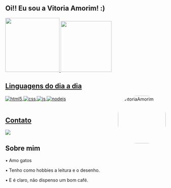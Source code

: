 ## Oi!! Eu sou a Vitoria Amorim! :)

<div>
<a href="https://github.com/VitoriaAmorim">
<img height="170em" src="https://github-readme-stats.vercel.app/api?username=VitoriaAmorim&show_icons=true&theme=dark&include_all_commits=true&count_private=true"/>
<img height="160em" src="https://github-readme-stats.vercel.app/api/top-langs/?username=VitoriaAmorim&layout=compact&langs_count=7&theme=dark"/>
</div>
  
  
## Linguagens do dia a dia

<div style="display: inline_block">
  <img align="center" alt="html5" src="https://img.shields.io/badge/HTML5-E34F26?style=for-the-badge&logo=html5&logoColor=white" />
  <img align="center" alt="css" src="https://img.shields.io/badge/CSS-1572B6?style=for-the-badge&logo=css3&logoColor=white" />
  <img align="center" alt="js" src="https://img.shields.io/badge/JavaScript-F7DF1E?style=for-the-badge&logo=javascript&logoColor=black" />
  <img align="center" alt="nodejs" src="https://img.shields.io/badge/Python-306998?style=for-the-badge&logo=Python&logoColor=white" />
  <img align="right" alt="VitoriaAmorim" height="150" style="border-radius:60px;" src="https://cdn.discordapp.com/attachments/1100601761779159154/1122718799058194534/WhatsApp_Image_2023-06-25_at_23.27.03.jpeg">
</div>
<br/>

## Contato
  <a href="https://www.linkedin.com/in/vit%C3%B3ria-amorim-5911bb239" target="_blank"><img src="https://img.shields.io/badge/-LinkedIn-%230077B5?style=for-the-badge&logo=linkedin&logoColor=white" target="_blank"></a> 

## Sobre mim

<p>• Amo gatos </p>
<p>• Tenho como hobbies a leitura e o desenho. </p>
<p>• E é claro, não dispenso um bom café. </p>
